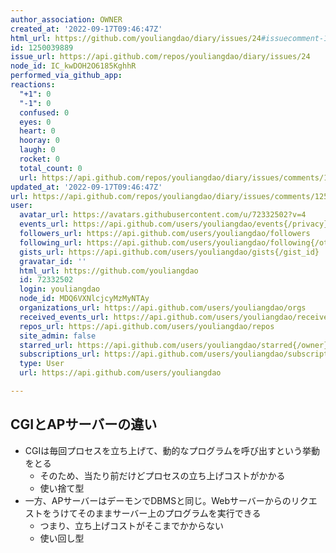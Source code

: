 ```yaml
---
author_association: OWNER
created_at: '2022-09-17T09:46:47Z'
html_url: https://github.com/youliangdao/diary/issues/24#issuecomment-1250039889
id: 1250039889
issue_url: https://api.github.com/repos/youliangdao/diary/issues/24
node_id: IC_kwDOH2O6185KghhR
performed_via_github_app: 
reactions:
  "+1": 0
  "-1": 0
  confused: 0
  eyes: 0
  heart: 0
  hooray: 0
  laugh: 0
  rocket: 0
  total_count: 0
  url: https://api.github.com/repos/youliangdao/diary/issues/comments/1250039889/reactions
updated_at: '2022-09-17T09:46:47Z'
url: https://api.github.com/repos/youliangdao/diary/issues/comments/1250039889
user:
  avatar_url: https://avatars.githubusercontent.com/u/72332502?v=4
  events_url: https://api.github.com/users/youliangdao/events{/privacy}
  followers_url: https://api.github.com/users/youliangdao/followers
  following_url: https://api.github.com/users/youliangdao/following{/other_user}
  gists_url: https://api.github.com/users/youliangdao/gists{/gist_id}
  gravatar_id: ''
  html_url: https://github.com/youliangdao
  id: 72332502
  login: youliangdao
  node_id: MDQ6VXNlcjcyMzMyNTAy
  organizations_url: https://api.github.com/users/youliangdao/orgs
  received_events_url: https://api.github.com/users/youliangdao/received_events
  repos_url: https://api.github.com/users/youliangdao/repos
  site_admin: false
  starred_url: https://api.github.com/users/youliangdao/starred{/owner}{/repo}
  subscriptions_url: https://api.github.com/users/youliangdao/subscriptions
  type: User
  url: https://api.github.com/users/youliangdao

---
```

## CGIとAPサーバーの違い
- CGIは毎回プロセスを立ち上げて、動的なプログラムを呼び出すという挙動をとる
  - そのため、当たり前だけどプロセスの立ち上げコストがかかる
  - 使い捨て型
- 一方、APサーバーはデーモンでDBMSと同じ。Webサーバーからのリクエストをうけてそのままサーバー上のプログラムを実行できる
  - つまり、立ち上げコストがそこまでかからない
  - 使い回し型
